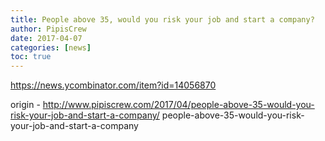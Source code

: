 ```yaml
---
title: People above 35, would you risk your job and start a company?
author: PipisCrew
date: 2017-04-07
categories: [news]
toc: true
---
```


https://news.ycombinator.com/item?id=14056870

origin - http://www.pipiscrew.com/2017/04/people-above-35-would-you-risk-your-job-and-start-a-company/ people-above-35-would-you-risk-your-job-and-start-a-company